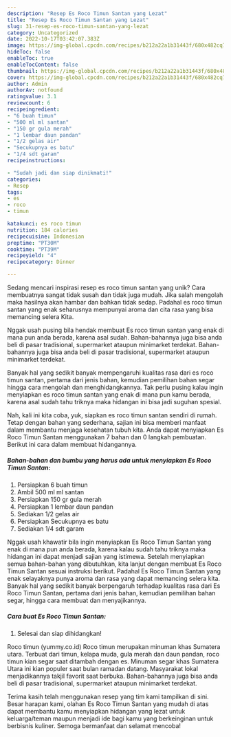 ```yaml
---
description: "Resep Es Roco Timun Santan yang Lezat"
title: "Resep Es Roco Timun Santan yang Lezat"
slug: 31-resep-es-roco-timun-santan-yang-lezat
category: Uncategorized
date: 2022-10-17T03:42:07.383Z
image: https://img-global.cpcdn.com/recipes/b212a22a1b31443f/680x482cq70/es-roco-timun-santan-foto-resep-utama.jpg
hideToc: false
enableToc: true
enableTocContent: false
thumbnail: https://img-global.cpcdn.com/recipes/b212a22a1b31443f/680x482cq70/es-roco-timun-santan-foto-resep-utama.jpg
cover: https://img-global.cpcdn.com/recipes/b212a22a1b31443f/680x482cq70/es-roco-timun-santan-foto-resep-utama.jpg
author: Admin
authorAv: notfound
ratingvalue: 3.1
reviewcount: 6
recipeingredient:
- "6 buah timun"
- "500 ml ml santan"
- "150 gr gula merah"
- "1 lembar daun pandan"
- "1/2 gelas air"
- "Secukupnya es batu"
- "1/4 sdt garam"
recipeinstructions:

- "Sudah jadi dan siap dinikmati!"
categories:
- Resep
tags:
- es
- roco
- timun

katakunci: es roco timun 
nutrition: 184 calories
recipecuisine: Indonesian
preptime: "PT30M"
cooktime: "PT39M"
recipeyield: "4"
recipecategory: Dinner

---
```





Sedang mencari inspirasi resep es roco timun santan yang unik? Cara membuatnya sangat tidak susah dan tidak juga mudah. Jika salah mengolah maka hasilnya akan hambar dan bahkan tidak sedap. Padahal es roco timun santan yang enak seharusnya mempunyai aroma dan cita rasa yang bisa memancing selera Kita.





Nggak usah pusing bila hendak membuat Es roco timun santan yang enak di mana pun anda berada, karena asal sudah. Bahan-bahannya juga bisa anda beli di pasar tradisional, supermarket ataupun minimarket terdekat. Bahan-bahannya juga bisa anda beli di pasar tradisional, supermarket ataupun minimarket terdekat.

Banyak hal yang sedikit banyak mempengaruhi kualitas rasa dari es roco timun santan, pertama dari jenis bahan, kemudian pemilihan bahan segar hingga cara mengolah dan menghidangkannya. Tak perlu pusing kalau ingin menyiapkan es roco timun santan yang enak di mana pun kamu berada, karena asal sudah tahu triknya maka hidangan ini bisa jadi suguhan spesial.






Nah, kali ini kita coba, yuk, siapkan es roco timun santan sendiri di rumah. Tetap dengan bahan yang sederhana, sajian ini bisa memberi manfaat dalam membantu menjaga kesehatan tubuh kita. Anda dapat menyiapkan Es Roco Timun Santan menggunakan 7 bahan dan 0 langkah pembuatan. Berikut ini cara dalam membuat hidangannya.

<!--inarticleads1-->

##### Bahan-bahan dan bumbu yang harus ada untuk menyiapkan Es Roco Timun Santan:

1. Persiapkan 6 buah timun
1. Ambil 500 ml ml santan
1. Persiapkan 150 gr gula merah
1. Persiapkan 1 lembar daun pandan
1. Sediakan 1/2 gelas air
1. Persiapkan Secukupnya es batu
1. Sediakan 1/4 sdt garam


Nggak usah khawatir bila ingin menyiapkan Es Roco Timun Santan yang enak di mana pun anda berada, karena kalau sudah tahu triknya maka hidangan ini dapat menjadi sajian yang istimewa. Setelah menyiapkan semua bahan-bahan yang dibutuhkan, kita lanjut dengan membuat Es Roco Timun Santan sesuai instruksi berikut. Padahal Es Roco Timun Santan yang enak selayaknya punya aroma dan rasa yang dapat memancing selera kita. Banyak hal yang sedikit banyak berpengaruh terhadap kualitas rasa dari Es Roco Timun Santan, pertama dari jenis bahan, kemudian pemilihan bahan segar, hingga cara membuat dan menyajikannya. 

<!--inarticleads2-->

##### Cara buat Es Roco Timun Santan:


1. Selesai dan siap dihidangkan!

Roco timun (yummy.co.id) Roco timun merupakan minuman khas Sumatera utara. Terbuat dari timun, kelapa muda, gula merah dan daun pandan, roco timun kian segar saat ditambah dengan es. Minuman segar khas Sumatera Utara ini kian populer saat bulan ramadan datang. Masyarakat lokal menjadikannya takjil favorit saat berbuka. Bahan-bahannya juga bisa anda beli di pasar tradisional, supermarket ataupun minimarket terdekat. 

Terima kasih telah menggunakan resep yang tim kami tampilkan di sini. Besar harapan kami, olahan Es Roco Timun Santan yang mudah di atas dapat membantu kamu menyiapkan hidangan yang lezat untuk keluarga/teman maupun menjadi ide bagi kamu yang berkeinginan untuk berbisnis kuliner. Semoga bermanfaat dan selamat mencoba!

